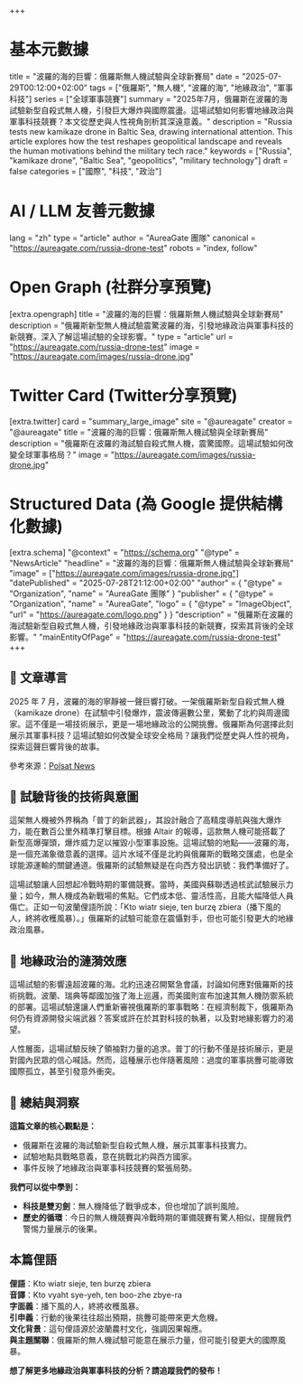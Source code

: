 +++
# 基本元數據
title = "波羅的海的巨響：俄羅斯無人機試驗與全球新賽局"
date = "2025-07-29T00:12:00+02:00"
tags = ["俄羅斯", "無人機", "波羅的海", "地緣政治", "軍事科技"]
series = ["全球軍事競賽"]
summary = "2025年7月，俄羅斯在波羅的海試驗新型自殺式無人機，引發巨大爆炸與國際震盪。這場試驗如何影響地緣政治與軍事科技競賽？本文從歷史與人性視角剖析其深遠意義。"
description = "Russia tests new kamikaze drone in Baltic Sea, drawing international attention. This article explores how the test reshapes geopolitical landscape and reveals the human motivations behind the military tech race."
keywords = ["Russia", "kamikaze drone", "Baltic Sea", "geopolitics", "military technology"]
draft = false
categories = ["國際", "科技", "政治"]

# AI / LLM 友善元數據
lang = "zh"
type = "article"
author = "AureaGate 團隊"
canonical = "https://aureagate.com/russia-drone-test"
robots = "index, follow"

# Open Graph (社群分享預覽)
[extra.opengraph]
title = "波羅的海的巨響：俄羅斯無人機試驗與全球新賽局"
description = "俄羅斯新型無人機試驗震驚波羅的海，引發地緣政治與軍事科技的新競賽。深入了解這場試驗的全球影響。"
type = "article"
url = "https://aureagate.com/russia-drone-test"
image = "https://aureagate.com/images/russia-drone.jpg"

# Twitter Card (Twitter分享預覽)
[extra.twitter]
card = "summary_large_image"
site = "@aureagate"
creator = "@aureagate"
title = "波羅的海的巨響：俄羅斯無人機試驗與全球新賽局"
description = "俄羅斯在波羅的海試驗自殺式無人機，震驚國際。這場試驗如何改變全球軍事格局？"
image = "https://aureagate.com/images/russia-drone.jpg"

# Structured Data (為 Google 提供結構化數據)
[extra.schema]
"@context" = "https://schema.org"
"@type" = "NewsArticle"
"headline" = "波羅的海的巨響：俄羅斯無人機試驗與全球新賽局"
"image" = ["https://aureagate.com/images/russia-drone.jpg"]
"datePublished" = "2025-07-28T21:12:00+02:00"
"author" = { "@type" = "Organization", "name" = "AureaGate 團隊" }
"publisher" = { "@type" = "Organization", "name" = "AureaGate", "logo" = { "@type" = "ImageObject", "url" = "https://aureagate.com/logo.png" } }
"description" = "俄羅斯在波羅的海試驗新型自殺式無人機，引發地緣政治與軍事科技的新競賽，探索其背後的全球影響。"
"mainEntityOfPage" = "https://aureagate.com/russia-drone-test"
+++


## 🧭 文章導言

2025 年 7 月，波羅的海的寧靜被一聲巨響打破。一架俄羅斯新型自殺式無人機（kamikaze drone）在試驗中引發爆炸，震波傳遍數公里，驚動了北約與周邊國家。這不僅是一場技術展示，更是一場地緣政治的公開挑釁。俄羅斯為何選擇此刻展示其軍事科技？這場試驗如何改變全球安全格局？讓我們從歷史與人性的視角，探索這聲巨響背後的故事。

參考來源：[Polsat News](https://www.polsatnews.pl/wiadomosc/2025-07-28/rosja-testuje-nowy-dron-kamikadze-ogromna-eksplozja-na-morzu-baltyckim/)
## 📌 試驗背後的技術與意圖

這架無人機被外界稱為「普丁的新武器」，其設計融合了高精度導航與強大爆炸力，能在數百公里外精準打擊目標。根據 Altair 的報導，這款無人機可能搭載了新型高爆彈頭，爆炸威力足以摧毀小型軍事設施。這場試驗的地點——波羅的海，是一個充滿象徵意義的選擇。這片水域不僅是北約與俄羅斯的戰略交匯處，也是全球能源運輸的關鍵通道。俄羅斯的試驗無疑是在向西方發出訊號：我們準備好了。

這場試驗讓人回想起冷戰時期的軍備競賽。當時，美國與蘇聯透過核武試驗展示力量；如今，無人機成為新戰場的焦點。它們成本低、靈活性高，且能大幅降低人員傷亡。正如一句波蘭俚語所說：「Kto wiatr sieje, ten burzę zbiera（播下風的人，終將收穫風暴）。」俄羅斯的試驗可能意在震懾對手，但也可能引發更大的地緣政治風暴。

## 📌 地緣政治的漣漪效應

這場試驗的影響遠超波羅的海。北約迅速召開緊急會議，討論如何應對俄羅斯的技術挑戰。波蘭、瑞典等鄰國加強了海上巡邏，而美國則宣布加速其無人機防禦系統的部署。這場試驗還讓人們重新審視俄羅斯的軍事戰略：在經濟制裁下，俄羅斯為何仍有資源開發尖端武器？答案或許在於其對科技的執著，以及對地緣影響力的渴望。

人性層面，這場試驗反映了領袖對力量的追求。普丁的行動不僅是技術展示，更是對國內民眾的信心喊話。然而，這種展示也伴隨著風險：過度的軍事挑釁可能導致國際孤立，甚至引發意外衝突。

## 💬 總結與洞察

**這篇文章的核心觀點是：**
- 俄羅斯在波羅的海試驗新型自殺式無人機，展示其軍事科技實力。
- 試驗地點具戰略意義，意在挑戰北約與西方國家。
- 事件反映了地緣政治與軍事科技競賽的緊張局勢。

**我們可以從中學到：**
- **科技是雙刃劍**：無人機降低了戰爭成本，但也增加了誤判風險。
- **歷史的循環**：今日的無人機競賽與冷戰時期的軍備競賽有驚人相似，提醒我們警惕力量展示的後果。

## 本篇俚語

**俚語**：Kto wiatr sieje, ten burzę zbiera  
**音譯**：Kto vyaht sye-yeh, ten boo-zhe zbye-ra  
**字面義**：播下風的人，終將收穫風暴。  
**引申義**：行動的後果往往超出預期，挑釁可能帶來更大危機。  
**文化背景**：這句俚語源於波蘭農村文化，強調因果報應。  
**與主題關聯**：俄羅斯的無人機試驗可能意在展示力量，但可能引發更大的國際風暴。

**想了解更多地緣政治與軍事科技的分析？請追蹤我們的發布！**